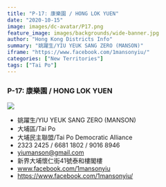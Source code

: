```yaml
---
title: "P-17: 康樂園 / HONG LOK YUEN"
date: "2020-10-15"
image: images/dc-avatar/P17.png
feature_image: images/backgrounds/wide-banner.jpg
author: "Hong Kong Districts Info"
summary: "姚躍生/YIU YEUK SANG ZERO (MANSON)"
iframe: "https://www.facebook.com/1mansonyiu/"
categories: ["New Territories"]
tags: ["Tai Po"]
---
```


### P-17: 康樂園 / HONG LOK YUEN  
![](/images/dc-avatar/P17.png)  

 - 姚躍生/YIU YEUK SANG ZERO (MANSON)  
 - 大埔區/Tai Po  
 - 大埔民主聯盟/Tai Po Democratic Alliance  
 - 2323 2425 / 6681 1802 / 9016 8946  
 - yiumanson@gmail.com  
 - 新界大埔懷仁街41號泰和樓閣樓  
 - www.facebook.com/1mansonyiu  
 - https://www.facebook.com/1mansonyiu/
